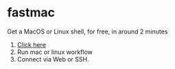 # fastmac

Get a MacOS or Linux shell, for free, in around 2 minutes

1. [Click here](https://github.com/2KAbhishek/fastmac/actions)
2. Run mac or linux workflow
3. Connect via Web or SSH.

